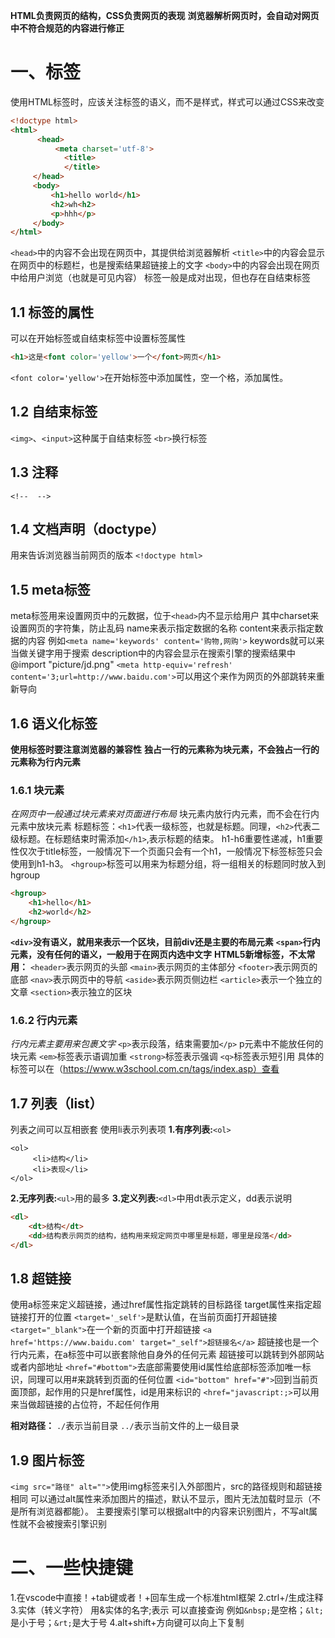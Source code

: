 **HTML负责网页的结构，CSS负责网页的表现**
**浏览器解析网页时，会自动对网页中不符合规范的内容进行修正**
# 一、标签
使用HTML标签时，应该关注标签的语义，而不是样式，样式可以通过CSS来改变
```html
<!doctype html>
<html>
      <head>
          <meta charset='utf-8'>
            <title>
            </title>
     </head>
     <body>
         <h1>hello world</h1>
         <h2>wh<h2>
         <p>hhh</p>
     </body>
</html>
```
`<head>`中的内容不会出现在网页中，其提供给浏览器解析
`<title>`中的内容会显示在网页中的标题栏，也是搜索结果超链接上的文字
`<body>`中的内容会出现在网页中给用户浏览（也就是可见内容）
标签一般是成对出现，但也存在自结束标签
## 1.1 标签的属性
可以在开始标签或自结束标签中设置标签属性
```html
<h1>这是<font color='yellow'>一个</font>网页</h1>
```
`<font color='yellow'>`在开始标签中添加属性，空一个格，添加属性。
## 1.2 自结束标签
`<img>`、`<input>`这种属于自结束标签
`<br>`换行标签
## 1.3 注释
`<!-- 
  -->`
## 1.4 文档声明（doctype）
用来告诉浏览器当前网页的版本
`<!doctype html>`
## 1.5 meta标签
meta标签用来设置网页中的元数据，位于`<head>`内不显示给用户
其中charset来设置网页的字符集，防止乱码
    name来表示指定数据的名称
    content来表示指定数据的内容
    例如`<meta name='keywords' content='购物,网购'>`
    keywords就可以来当做关键字用于搜索
    description中的内容会显示在搜索引擎的搜索结果中
    @import "picture/jd.png"
    `<meta http-equiv='refresh' content='3;url=http://www.baidu.com'>`可以用这个来作为网页的外部跳转来重新导向
## 1.6 语义化标签
**使用标签时要注意浏览器的兼容性**
**独占一行的元素称为块元素，不会独占一行的元素称为行内元素**
### 1.6.1 块元素
*在网页中一般通过块元素来对页面进行布局*
块元素内放行内元素，而不会在行内元素中放块元素
标题标签：`<h1>`代表一级标签，也就是标题。同理，`<h2>`代表二级标题。在标题结束时需添加`</h1>`,表示标题的结束。
h1-h6重要性递减，h1重要性仅次于title标签，一般情况下一个页面只会有一个h1，一般情况下标签标签只会使用到h1-h3。
`<hgroup>`标签可以用来为标题分组，将一组相关的标题同时放入到hgroup
```HTML
<hgroup>
    <h1>hello</h1>
    <h2>world</h2>
</hgroup>
```
**`<div>`没有语义，就用来表示一个区块，目前div还是主要的布局元素**
**`<span>`行内元素，没有任何的语义，一般用于在网页内选中文字**
**HTML5新增标签，不太常用：**
`<header>`表示网页的头部
`<main>`表示网页的主体部分
`<footer>`表示网页的底部
`<nav>`表示网页中的导航
`<aside>`表示网页侧边栏
`<article>`表示一个独立的文章
`<section>`表示独立的区块
### 1.6.2 行内元素
*行内元素主要用来包裹文字*
`<p>`表示段落，结束需要加`</p>`
p元素中不能放任何的块元素
`<em>`标签表示语调加重
`<strong>`标签表示强调
`<q>`标签表示短引用
具体的标签可以在（https://www.w3school.com.cn/tags/index.asp）查看

## 1.7 列表（list）
列表之间可以互相嵌套
使用li表示列表项
 **1.有序列表:**`<ol>`
 ```
 <ol>
      <li>结构</li>
      <li>表现</li>
 </ol>
 ```
 **2.无序列表:**`<ul>`用的最多
 **3.定义列表:**`<dl>`中用dt表示定义，dd表示说明
 ```HTML
 <dl>
     <dt>结构</dt>
     <dd>结构表示网页的结构，结构用来规定网页中哪里是标题，哪里是段落</dd>
 </dl>
 ```
## 1.8 超链接
使用a标签来定义超链接，通过href属性指定跳转的目标路径
target属性来指定超链接打开的位置
`<target='_self'>`是默认值，在当前页面打开超链接`<target="_blank">`在一个新的页面中打开超链接
`<a href='https://www.baidu.com' target="_self">超链接名</a>`
超链接也是一个行内元素，在a标签中可以嵌套除他自身外的任何元素
超链接可以跳转到外部网站或者内部地址
`<href="#bottom">`去底部需要使用id属性给底部标签添加唯一标识，同理可以用#来跳转到页面的任何位置
`<id="bottom" href="#">`回到当前页面顶部，起作用的只是href属性，id是用来标识的
`<href="javascript:;>`可以用来当做超链接的占位符，不起任何作用
<br>

**相对路径：**
`./`表示当前目录
`../`表示当前文件的上一级目录

## 1.9 图片标签
`<img src="路径" alt="">`使用img标签来引入外部图片，src的路径规则和超链接相同
可以通过alt属性来添加图片的描述，默认不显示，图片无法加载时显示（不是所有浏览器都能）。
主要搜索引擎可以根据alt中的内容来识别图片，不写alt属性就不会被搜索引擎识别
# 二、一些快捷键
1.在vscode中直接！+tab键或者！+回车生成一个标准html框架
2.ctrl+/生成注释
3.实体（转义字符） 用&实体的名字;表示 可以直接查询
例如`&nbsp;`是空格；`&lt;`是小于号；`&rt;`是大于号
4.alt+shift+方向键可以向上下复制
